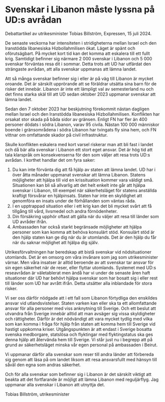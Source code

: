 # Svenskar i Libanon måste lyssna på UD:s avrådan

Debattartikel av utrikesminister Tobias Billström, Expressen, 15 juli 2024\.


De senaste veckorna har intensiteten i stridigheterna mellan Israel och den Iranstödda libanesiska Hizbollahmilisen ökat. Läget är spänt och oförutsägbart. På mycket kort tid kan det komma att eskalera till ett fullt krig. Samtidigt befinner sig närmare 2 000 svenskar i Libanon och 5 000 svenskar förväntas resa dit i sommar. Detta trots att UD har utfärdat den strängaste avrådan, att alla svenskar uppmanas att lämna landet.

Att så många svenskar befinner sig i eller är på väg till Libanon är mycket oroande. Det är särskilt upprörande att se föräldrar utsätta sina barn för de risker det innebär. Libanon är inte ett lämpligt val av semesterland nu och det finns starka skäl till att UD sedan oktober 2023 uppmanar svenskar att lämna landet.

Sedan den 7 oktober 2023 har beskjutning förekommit nästan dagligen mellan Israel och den Iranstödda libanesiska Hizbollahmilisen. Konflikten har orsakat stor skada på båda sidor av gränsen. Enligt FN har fler än 400 personer dödats i södra Libanon, varav 95 civila. Nästan 100 000 människor boende i gränsområdena i södra Libanon har tvingats fly sina hem, och FN vittnar om omfattande skador på civil infrastruktur.

Skulle konflikten eskalera med kort varsel riskerar man att bli fast i landet och då bär alla svenskar i Libanon ett stort eget ansvar. Det är hög tid att tala klarspråk om konsekvenserna för den som väljer att resa trots UD:s avrådan. I korthet handlar det om fyra saker:

1. Du kan inte förvänta dig att få hjälp av staten att lämna landet. UD har i över åtta månader uppmanat svenskar att lämna Libanon. Statens möjligheter att hjälpa till vid en krissituation kommer vara väldigt små. Situationen kan bli så allvarlig att det helt enkelt inte går att hjälpa svenskar i Libanon, till exempel när säkerhetsläget för statens anställda kraftigt försvårar en hjälpinsats. Staten har inte en skyldighet att genomföra en insats under de förhållanden som väntas råda.
2. I en upptrappad situation eller i ett krig kan det bli mycket svårt att få tillgång till vård, livsmedel och andra förnödenheter.
3. Din försäkring upphör oftast att gälla när du väljer att resa till länder som UD avråder ifrån.
4. Ambassaden har också starkt begränsade möjligheter att hjälpa personer som kan komma att behöva konsulärt stöd. Konsulärt stöd är den hjälp staten kan ge dig när du är utomlands. Det är den hjälp du får när du saknar möjlighet att hjälpa dig själv.

Utrikesförvaltningen har beredskap att bistå svenskar vid nödsituationer utomlands. Det är en omsorg om våra invånare som jag som utrikesminister värnar. Men våra insatser är alltid beroende av att svenskar tar ansvar för sin egen säkerhet när de reser, eller flyttar utomlands. Systemet med UD:s reseavrådan är väletablerat men ändå har vi under de senaste åren haft situationer där UD har behövt hjälpa svenskar som har bosatt sig i eller rest till länder som UD har avrått ifrån. Detta utsätter alla inblandade för stora risker.

Vi ser oss därför nödgade att i ett fall som Libanon förtydliga den enskildes ansvar vid utlandsvistelser. Staten varken kan eller ska ta ett allomfattande ansvar för alla personer med viss anknytning till Sverige. Och ett beslut att utvandra från Sverige innebär alltid att man avsäger sig vissa skyldigheter och rättigheter. Därför är det nödvändigt att vara mycket tydlig med vilka som kan komma i fråga för hjälp från staten att komma hem till Sverige vid hastigt uppkomna kriser. Utgångspunkten är att endast i Sverige bosatta svenska medborgare, statslösa och flyktingar med flyktingstatus ska ges denna hjälp att återvända hem till Sverige. Vi står just nu i begrepp att på grund av säkerhetsläget minska vår egen personal på ambassaden i Beirut.

Vi uppmanar därför alla svenskar som reser till andra länder att förbereda sig genom att läsa på om landet liksom att resa ansvarsfullt med hänsyn till såväl den egna som andras säkerhet.

Och för alla svenskar som befinner sig i Libanon är det särskilt viktigt att beakta att det fortfarande är möjligt att lämna Libanon med reguljärflyg. Jag uppmanar alla svenskar i Libanon att utnyttja det.

Tobias Billström, utrikesminister

